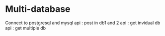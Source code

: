 # Multi-database

Connect to postgresql and mysql 
api : post in db1 and 2
api : get invidual db
api : get multiple db

